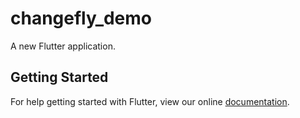 # changefly_demo

A new Flutter application.

## Getting Started

For help getting started with Flutter, view our online
[documentation](https://flutter.io/).
